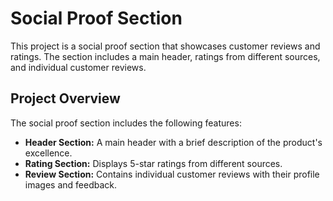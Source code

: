# Social Proof Section

This project is a social proof section that showcases customer reviews and ratings. The section includes a main header, ratings from different sources, and individual customer reviews.

## Project Overview

The social proof section includes the following features:

- **Header Section:** A main header with a brief description of the product's excellence.
- **Rating Section:** Displays 5-star ratings from different sources.
- **Review Section:** Contains individual customer reviews with their profile images and feedback.

